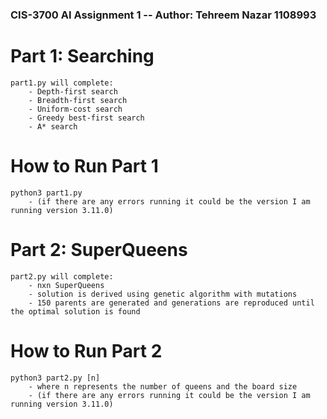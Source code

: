 ### CIS-3700 AI Assignment 1 -- Author: Tehreem Nazar 1108993

# Part 1: Searching
    part1.py will complete:
        - Depth-first search
        - Breadth-first search
        - Uniform-cost search
        - Greedy best-first search
        - A* search

# How to Run Part 1
    python3 part1.py
        - (if there are any errors running it could be the version I am running version 3.11.0)


# Part 2: SuperQueens
    part2.py will complete:
        - nxn SuperQueens
        - solution is derived using genetic algorithm with mutations
        - 150 parents are generated and generations are reproduced until the optimal solution is found

# How to Run Part 2
    python3 part2.py [n]
        - where n represents the number of queens and the board size
        - (if there are any errors running it could be the version I am running version 3.11.0)
